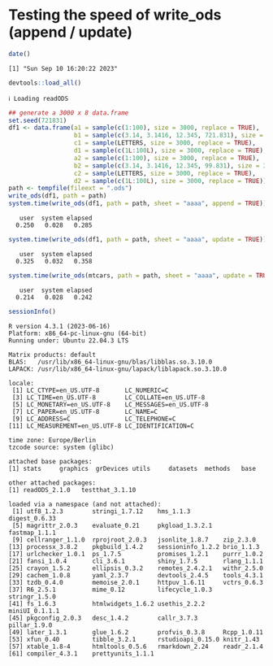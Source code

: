 # Testing the speed of write_ods (append / update)

``` r
date()
```

    [1] "Sun Sep 10 16:20:22 2023"

``` r
devtools::load_all()
```

    ℹ Loading readODS

``` r
## generate a 3000 x 8 data.frame
set.seed(721831)
df1 <- data.frame(a1 = sample(c(1:100), size = 3000, replace = TRUE),
                  b1 = sample(c(3.14, 3.1416, 12.345, 721.831), size = 3000, replace = TRUE),
                  c1 = sample(LETTERS, size = 3000, replace = TRUE),
                  d1 = sample(c(1L:100L), size = 3000, replace = TRUE),
                  a2 = sample(c(1:100), size = 3000, replace = TRUE),
                  b2 = sample(c(3.14, 3.1416, 12.345, 99.831), size = 3000, replace = TRUE),
                  c2 = sample(LETTERS, size = 3000, replace = TRUE),
                  d2 = sample(c(1L:100L), size = 3000, replace = TRUE))
path <- tempfile(fileext = ".ods")
write_ods(df1, path = path)
system.time(write_ods(df1, path = path, sheet = "aaaa", append = TRUE))
```

       user  system elapsed 
      0.250   0.028   0.285 

``` r
system.time(write_ods(df1, path = path, sheet = "aaaa", update = TRUE))
```

       user  system elapsed 
      0.325   0.032   0.358 

``` r
system.time(write_ods(mtcars, path = path, sheet = "aaaa", update = TRUE))
```

       user  system elapsed 
      0.214   0.028   0.242 

``` r
sessionInfo()
```

    R version 4.3.1 (2023-06-16)
    Platform: x86_64-pc-linux-gnu (64-bit)
    Running under: Ubuntu 22.04.3 LTS

    Matrix products: default
    BLAS:   /usr/lib/x86_64-linux-gnu/blas/libblas.so.3.10.0 
    LAPACK: /usr/lib/x86_64-linux-gnu/lapack/liblapack.so.3.10.0

    locale:
     [1] LC_CTYPE=en_US.UTF-8       LC_NUMERIC=C              
     [3] LC_TIME=en_US.UTF-8        LC_COLLATE=en_US.UTF-8    
     [5] LC_MONETARY=en_US.UTF-8    LC_MESSAGES=en_US.UTF-8   
     [7] LC_PAPER=en_US.UTF-8       LC_NAME=C                 
     [9] LC_ADDRESS=C               LC_TELEPHONE=C            
    [11] LC_MEASUREMENT=en_US.UTF-8 LC_IDENTIFICATION=C       

    time zone: Europe/Berlin
    tzcode source: system (glibc)

    attached base packages:
    [1] stats     graphics  grDevices utils     datasets  methods   base     

    other attached packages:
    [1] readODS_2.1.0   testthat_3.1.10

    loaded via a namespace (and not attached):
     [1] utf8_1.2.3        stringi_1.7.12    hms_1.1.3         digest_0.6.33    
     [5] magrittr_2.0.3    evaluate_0.21     pkgload_1.3.2.1   fastmap_1.1.1    
     [9] cellranger_1.1.0  rprojroot_2.0.3   jsonlite_1.8.7    zip_2.3.0        
    [13] processx_3.8.2    pkgbuild_1.4.2    sessioninfo_1.2.2 brio_1.1.3       
    [17] urlchecker_1.0.1  ps_1.7.5          promises_1.2.1    purrr_1.0.2      
    [21] fansi_1.0.4       cli_3.6.1         shiny_1.7.5       rlang_1.1.1      
    [25] crayon_1.5.2      ellipsis_0.3.2    remotes_2.4.2.1   withr_2.5.0      
    [29] cachem_1.0.8      yaml_2.3.7        devtools_2.4.5    tools_4.3.1      
    [33] tzdb_0.4.0        memoise_2.0.1     httpuv_1.6.11     vctrs_0.6.3      
    [37] R6_2.5.1          mime_0.12         lifecycle_1.0.3   stringr_1.5.0    
    [41] fs_1.6.3          htmlwidgets_1.6.2 usethis_2.2.2     miniUI_0.1.1.1   
    [45] pkgconfig_2.0.3   desc_1.4.2        callr_3.7.3       pillar_1.9.0     
    [49] later_1.3.1       glue_1.6.2        profvis_0.3.8     Rcpp_1.0.11      
    [53] xfun_0.40         tibble_3.2.1      rstudioapi_0.15.0 knitr_1.43       
    [57] xtable_1.8-4      htmltools_0.5.6   rmarkdown_2.24    readr_2.1.4      
    [61] compiler_4.3.1    prettyunits_1.1.1

